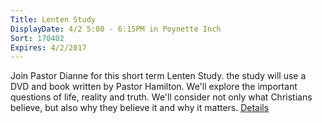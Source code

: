 ```yaml
---
Title: Lenten Study
DisplayDate: 4/2 5:00 - 6:15PM in Poynette Inch
Sort: 170402
Expires: 4/2/2017
---
```

Join Pastor Dianne for this short term Lenten Study.  the study will use a DVD and book written by Pastor Hamilton.  We'll explore the important questions of life, 
reality and truth.  We'll consider not only what Christians believe, but also why they believe it and why it matters.
<a href="assets\img\Lenten Study 2017.jpg" target="blank">Details</a>
